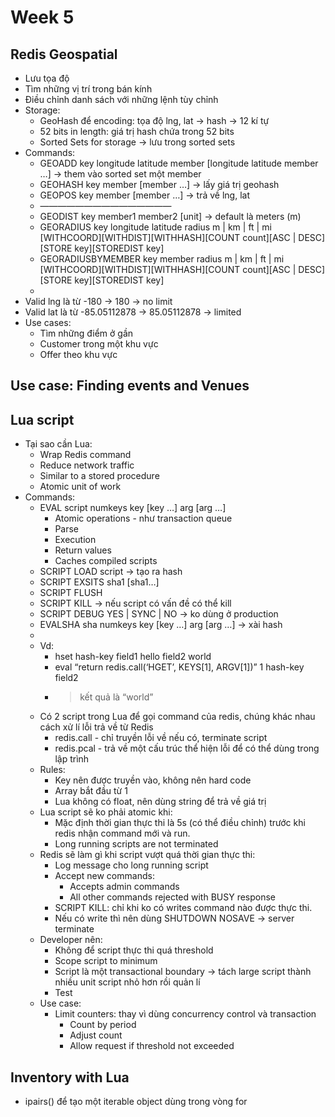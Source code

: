 # Week 5

## Redis Geospatial
- Lưu tọa độ
- Tìm những vị trí trong bán kính
- Điều chỉnh danh sách với những lệnh tùy chỉnh
- Storage:
    - GeoHash để encoding: tọa độ lng, lat -> hash -> 12 kí tự
    - 52 bits in length: giá trị hash chứa trong 52 bits
    - Sorted Sets for storage -> lưu trong sorted sets
- Commands:
    - GEOADD key longitude latitude member [longitude latitude member …] -> them vào sorted set một member
    - GEOHASH key member [member …] -> lấy giá trị geohash
    - GEOPOS key member [member …] -> trả về lng, lat
    - ———————————————
    - GEODIST key member1 member2 [unit] -> default là meters (m)
    - GEORADIUS key longitude latitude radius m | km | ft | mi [WITHCOORD][WITHDIST][WITHHASH][COUNT count][ASC | DESC][STORE key][STOREDIST key]
    - GEORADIUSBYMEMBER key member radius m | km | ft | mi [WITHCOORD][WITHDIST][WITHHASH][COUNT count][ASC | DESC][STORE key][STOREDIST key]
    -
- Valid lng là từ -180 -> 180 -> no limit
- Valid lat là từ -85.05112878 -> 85.05112878 -> limited
- Use cases:
    - Tìm những điểm ở gần
    - Customer trong một khu vực
    - Offer theo khu vực
## Use case: Finding events and Venues
## Lua script
- Tại sao cần Lua:
    - Wrap Redis command
    - Reduce network traffic
    - Similar to a stored procedure
    - Atomic unit of work
- Commands:
    - EVAL script numkeys key [key …] arg [arg …]
        - Atomic operations - như transaction queue
        - Parse
        - Execution
        - Return values
        - Caches compiled scripts
    - SCRIPT LOAD script -> tạo ra hash
    - SCRIPT EXSITS sha1 [sha1…]
    - SCRIPT FLUSH
    - SCRIPT KILL -> nếu script có vấn đề có thể kill
    - SCRIPT DEBUG YES | SYNC | NO -> ko dùng ở production
    - EVALSHA sha numkeys key [key …] arg [arg …] -> xài hash
    -
    - Vd:
        - hset hash-key field1 hello field2 world
        - eval “return redis.call(‘HGET’, KEYS[1], ARGV[1])” 1 hash-key field2
        - > kết quả là “world”
    - Có 2 script trong Lua để gọi command của redis, chúng khác nhau cách xử lí lỗi trả về từ Redis
        - redis.call - chỉ truyền lỗi về nếu có, terminate script
        - redis.pcal - trả về một cấu trúc thể hiện lỗi để có thể dùng trong lập trình
    - Rules:
        - Key nên được truyền vào, không nên hard code
        - Array bắt đầu từ 1
        - Lua không có float, nên dùng string để trả về giá trị
    - Lua script sẽ ko phải atomic khi:
        - Mặc định thời gian thực thi là 5s (có thể điều chỉnh) trước khi redis nhận command mới và run.
        - Long running scripts are not terminated
    - Redis sẽ làm gì khi script vượt quá thời gian thực thi:
        - Log message cho long running script
        - Accept new commands:
            - Accepts admin commands
            - All other commands rejected with BUSY response
        - SCRIPT KILL: chỉ khi ko có writes command nào được thực thi.
        - Nếu có write thì nên dùng SHUTDOWN NOSAVE -> server terminate
    - Developer nên:
        - Không để script thực thi quá threshold
        - Scope script to minimum
        - Script là một transactional boundary -> tách large script thành nhiều unit script nhỏ hơn rồi quản lí
        - Test
    - Use case:
        - Limit counters: thay vì dùng concurrency control và transaction
            - Count by period
            - Adjust count
            - Allow request if threshold not exceeded
## Inventory with Lua
- ipairs() để tạo một iterable object dùng trong vòng for

